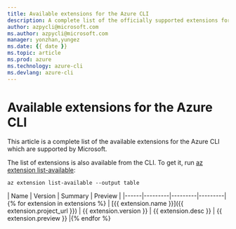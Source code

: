 ```yaml
---
title: Available extensions for the Azure CLI
description: A complete list of the officially supported extensions for the Azure CLI.
author: azpycli@microsoft.com
ms.author: azpycli@microsoft.com
manager: yonzhan,yungez
ms.date: {{ date }}
ms.topic: article
ms.prod: azure
ms.technology: azure-cli
ms.devlang: azure-cli
---
```


# Available extensions for the Azure CLI

This article is a complete list of the available extensions for the Azure CLI which are supported by Microsoft.

The list of extensions is also available  from the CLI. To get it, run [az extension list-available](/cli/azure/extension?view=azure-cli-latest#az-extension-list-available):

```azurecli-interactive
az extension list-available --output table
```

| Name | Version | Summary | Preview |
|------|---------|---------|---------|{% for extension in extensions %}
| [{{ extension.name }}]({{ extension.project_url }}) | {{ extension.version }} | {{ extension.desc }} | {{ extension.preview }} |{% endfor %}
